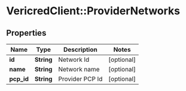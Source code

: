 # VericredClient::ProviderNetworks

## Properties
Name | Type | Description | Notes
------------ | ------------- | ------------- | -------------
**id** | **String** | Network Id | [optional] 
**name** | **String** | Network name | [optional] 
**pcp_id** | **String** | Provider PCP Id | [optional] 


